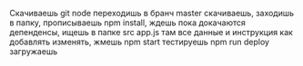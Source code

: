 Скачиваешь git node переходишь в бранч master скачиваешь, заходишь в папку, прописываешь npm install, ждешь пока докачаются депенденсы, ищешь в папке src app.js там все данные и инструкция как добавлять изменять, жмешь npm start тестируешь npm run deploy загружаешь
